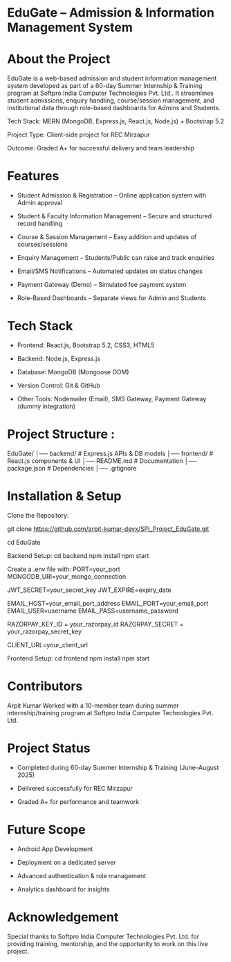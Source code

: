 # EduGate – Admission & Information Management System

# About the Project
EduGate is a web-based admission and student information management system developed as part of a 60-day Summer Internship & Training program at Softpro India Computer Technologies Pvt. Ltd..
It streamlines student admissions, enquiry handling, course/session management, and institutional data through role-based dashboards for Admins and Students.

Tech Stack: MERN (MongoDB, Express.js, React.js, Node.js) + Bootstrap 5.2

Project Type: Client-side project for REC Mirzapur

Outcome: Graded A+ for successful delivery and team leadership

# Features

- Student Admission & Registration – Online application system with Admin approval

- Student & Faculty Information Management – Secure and structured record handling

- Course & Session Management – Easy addition and updates of courses/sessions

- Enquiry Management – Students/Public can raise and track enquiries

- Email/SMS Notifications – Automated updates on status changes

- Payment Gateway (Demo) – Simulated fee payment system

- Role-Based Dashboards – Separate views for Admin and Students

# Tech Stack
- Frontend: React.js, Bootstrap 5.2, CSS3, HTML5

- Backend: Node.js, Express.js

- Database: MongoDB (Mongoose ODM)

- Version Control: Git & GitHub

- Other Tools: Nodemailer (Email), SMS Gateway, Payment Gateway (dummy integration)

# Project Structure :

EduGate/ │── backend/ # Express.js APIs & DB models │── frontend/ # React.js components & UI │── README.md # Documentation │── package.json # Dependencies │── .gitignore

# Installation & Setup
Clone the Repository:

git clone  https://github.com/arpit-kumar-devx/SPI_Project_EduGate.git


cd EduGate

Backend Setup: cd backend npm install npm start

Create a .env file with: PORT=your_port MONGODB_URI=your_mongo_connection

JWT_SECRET=your_secret_key JWT_EXPIRE=expiry_date

EMAIL_HOST=your_email_port_address EMAIL_PORT=your_email_port EMAIL_USER=username EMAIL_PASS=username_password

RAZORPAY_KEY_ID = your_razorpay_id RAZORPAY_SECRET = your_razorpay_secret_key

CLIENT_URL=your_client_url

Frontend Setup: cd frontend npm install npm start

# Contributors
Arpit Kumar Worked with a 10-member team during summer internship/training program at Softpro India Computer Technologies Pvt. Ltd.

# Project Status
- Completed during 60-day Summer Internship & Training (June–August 2025)

- Delivered successfully for REC Mirzapur

- Graded A+ for performance and teamwork

# Future Scope
- Android App Development

- Deployment on a dedicated server

- Advanced authentication & role management

- Analytics dashboard for insights

# Acknowledgement
Special thanks to Softpro India Computer Technologies Pvt. Ltd. for providing training, mentorship, and the opportunity to work on this live project.
